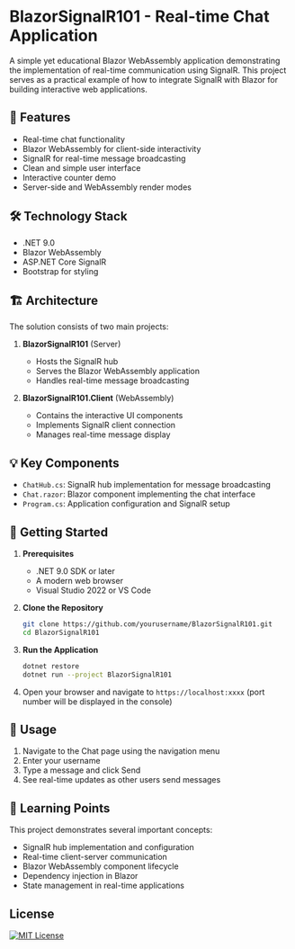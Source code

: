 # BlazorSignalR101 - Real-time Chat Application

A simple yet educational Blazor WebAssembly application demonstrating the implementation of real-time communication using SignalR. This project serves as a practical example of how to integrate SignalR with Blazor for building interactive web applications.

## 🚀 Features

- Real-time chat functionality
- Blazor WebAssembly for client-side interactivity
- SignalR for real-time message broadcasting
- Clean and simple user interface
- Interactive counter demo
- Server-side and WebAssembly render modes

## 🛠️ Technology Stack

- .NET 9.0
- Blazor WebAssembly
- ASP.NET Core SignalR
- Bootstrap for styling

## 🏗️ Architecture

The solution consists of two main projects:
1. **BlazorSignalR101** (Server)
   - Hosts the SignalR hub
   - Serves the Blazor WebAssembly application
   - Handles real-time message broadcasting

2. **BlazorSignalR101.Client** (WebAssembly)
   - Contains the interactive UI components
   - Implements SignalR client connection
   - Manages real-time message display

## 💡 Key Components

- `ChatHub.cs`: SignalR hub implementation for message broadcasting
- `Chat.razor`: Blazor component implementing the chat interface
- `Program.cs`: Application configuration and SignalR setup

## 🚦 Getting Started

1. **Prerequisites**
   - .NET 9.0 SDK or later
   - A modern web browser
   - Visual Studio 2022 or VS Code

2. **Clone the Repository**
   ```bash
   git clone https://github.com/yourusername/BlazorSignalR101.git
   cd BlazorSignalR101
   ```

3. **Run the Application**
   ```bash
   dotnet restore
   dotnet run --project BlazorSignalR101
   ```

4. Open your browser and navigate to `https://localhost:xxxx` (port number will be displayed in the console)

## 📝 Usage

1. Navigate to the Chat page using the navigation menu
2. Enter your username
3. Type a message and click Send
4. See real-time updates as other users send messages

## 🎯 Learning Points

This project demonstrates several important concepts:

- SignalR hub implementation and configuration
- Real-time client-server communication
- Blazor WebAssembly component lifecycle
- Dependency injection in Blazor
- State management in real-time applications

## License
[![MIT License](https://img.shields.io/badge/license-MIT-blue.svg)](LICENSE)